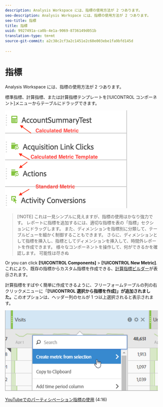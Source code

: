 ```yaml
---
description: Analysis Workspace には、指標の使用方法が 2 つあります。
seo-description: Analysis Workspace には、指標の使用方法が 2 つあります。
seo-title: 指標
title: 指標
uuid: 9927491a-ca0b-4e1a-9069-8736149d051b
translation-type: tm+mt
source-git-commit: a2c38c2cf3a2c1451e2c60e003ebe1fa9bfd145d

---
```



# 指標

Analysis Workspace には、指標の使用方法が 2 つあります。

標準指標、計算指標、または計算指標テンプレートを[!UICONTROL コンポーネント]メニューからテーブルにドラッグできます。

![](assets/metrics_icons.png)

> [!NOTE] これは一見シンプルに見えますが、指標の使用はかなり強力です。 レポートに指標を追加するには、適切な指標を表の「指標」セクションにドラッグします。 また、ディメンションを指標別に分類して、テーブルビューを細かく制御することもできます。 さらに、ディメンションとして指標を挿入し、指標としてディメンションを挿入して、時間外レポートを作成できます。 様々なコンポーネントを操作して、何ができるかを確認します。 可能性は尽きぬ

Or you can click **[!UICONTROL Components]** &gt; **[!UICONTROL New Metric]**. これにより、既存の指標からカスタム指標を作成できる、[計算指標ビルダー](https://marketing.adobe.com/resources/help/en_US/analytics/calcmetrics/)が表示されます。

計算指標をすばやく簡単に作成できるように、フリーフォームテーブルの列の右クリックメニューに「**[!UICONTROL 選択から指標を作成]」が追加されました。**&#x200B;このオプションは、ヘッダー列のセルが 1 つ以上選択されると表示されます。

![](assets/calc_metrics.png)

[YouTubeでのパーティシペーション指標の使用](https://www.youtube.com/watch?v=ngmJHcg65o8&list=PL2tCx83mn7GuNnQdYGOtlyCu0V5mEZ8sS&index=32) (4:16)
